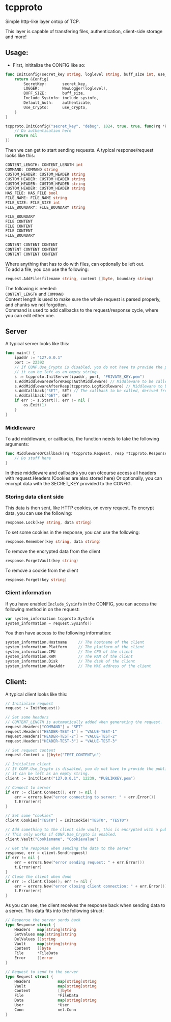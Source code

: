 # tcpproto
Simple http-like layer ontop of TCP.

This layer is capable of transfering files, authentication, client-side storage and more!

## Usage:
* First, inititalize the CONFIG like so:
```go
func InitConfig(secret_key string, loglevel string, buff_size int, use_crypto bool, include_sysinfo bool, authenticate func(rq *Request, resp *Response) error) *Config {
	return &Config{
		SecretKey:       secret_key,
		LOGGER:          NewLogger(loglevel),
		BUFF_SIZE:       buff_size,
		Include_Sysinfo: include_sysinfo,
		Default_Auth:    authenticate,
		Use_Crypto:      use_crypto,
	}
}

tcpproto.InitConfig("secret_key", "debug", 1024, true, true, func(rq *Request, resp *Response) error {
	// Do authentication here
	return nil
})
```
Then we can get to start sending requests.
A typical response/request looks like this:
```go
CONTENT_LENGTH: CONTENT_LENGTH int
COMMAND: COMMAND string
CUSTOM_HEADER: CUSTOM_HEADER string
CUSTOM_HEADER: CUSTOM_HEADER string
CUSTOM_HEADER: CUSTOM_HEADER string
CUSTOM_HEADER: CUSTOM_HEADER string
HAS_FILE: HAS_FILE bool
FILE_NAME: FILE_NAME string
FILE_SIZE: FILE_SIZE int
FILE_BOUNDARY: FILE_BOUNDARY string

FILE_BOUNDARY
FILE CONTENT
FILE CONTENT
FILE CONTENT
FILE_BOUNDARY

CONTENT CONTENT CONTENT
CONTENT CONTENT CONTENT
CONTENT CONTENT CONTENT
```
Where anything that has to do with files, can optionally be left out.  
To add a file, you can use the following:
```go
request.AddFile(filename string, content []byte, boundary string)
```
The following is needed:  
`CONTENT_LENGTH` and `COMMAND`  
Content length is used to make sure the whole request is parsed properly, and chunks we not forgotten.  
Command is used to add callbacks to the request/response cycle, where you can edit either one.  
## Server
A typical server looks like this:  
```go
func main() {
	ipaddr := "127.0.0.1"
	port := 22392
	// If CONF.Use_Crypto is disabled, you do not have to provide the private RSA key,
	// it can be left as an empty string.
	s := tcpproto.InitServer(ipaddr, port, "PRIVATE_KEY.pem")
	s.AddMiddlewareBeforeResp(AuthMiddleware) // Middleware to be called before the callback is called.
	s.AddMiddlewareAfterResp(tcpproto.LogMiddleware) // Middleware to be called after the callback is called.
	s.AddCallback("SET", SET) // The callback to be called, derived from "COMMAND" header.
	s.AddCallback("GET", GET)
	if err := s.Start(); err != nil {
		os.Exit(1)
	}
}
```
### Middleware
To add middleware, or callbacks, the function needs to take the following arguments:
```go
func MiddlewareOrCallback(rq *tcpproto.Request, resp *tcpproto.Response){
	// Do stuff here
}
```

In these middleware and callbacks you can ofcourse access all headers with request.Headers (Cookies are also stored here)
Or optionally, you can encrypt data with the SECRET_KEY provided to the CONFIG.
### Storing data client side
This data is then sent, like HTTP cookies, on every request.
To encrypt data, you can use the following:
```go
response.Lock(key string, data string)
```
To set some cookies in the response, you can use the following:
```go
response.Remember(key string, data string)
```
To remove the encrypted data from the client
```go
response.ForgetVault(key string)
```
To remove a cookie from the client
```go
response.Forget(key string)
```
### Client information
If you have enabled `Include_Sysinfo` in the CONFIG, you can access the following method in on the request:
```go
var system_information tcpproto.SysInfo
system_information = request.SysInfo()
```
You then have access to the following information:
```go
system_information.Hostname 	// The hostname of the client
system_information.Platform 	// The platform of the client
system_information.CPU 			// The CPU of the client
system_information.RAM 			// The RAM of the client
system_information.Disk 		// The disk of the client
system_information.MacAddr 		// The MAC address of the client
```

## Client:
A typical client looks like this:
```go
// Initialise request
request := InitRequest()

// Set some headers
// CONTENT_LENGTH is automatically added when generating the request.
request.Headers["COMMAND"] = "SET"
request.Headers["HEADER-TEST-1"] = "VALUE-TEST-1" 
request.Headers["HEADER-TEST-2"] = "VALUE-TEST-2" 
request.Headers["HEADER-TEST-3"] = "VALUE-TEST-3" 

// Set request content
request.Content = []byte("TEST_CONTENT\n")

// Initialize client
// If CONF.Use_Crypto is disabled, you do not have to provide the public RSA key,
// it can be left as an empty string.
client := InitClient("127.0.0.1", 12239, "PUBLIKKEY.pem")

// Connect to server
if err := client.Connect(); err != nil {
	err = errors.New("error connecting to server: " + err.Error())
	t.Error(err)
}

// Set some "cookies"
client.Cookies["TEST0"] = InitCookie("TEST0", "TEST0")

// Add something to the client side vault, this is encrypted with a public key, and decrypted by the server. 
// This only works if CONF.Use_Crypto is enabled.
client.Vault("Cookiename", "Cookievalue")

// Get the response when sending the data to the server
response, err = client.Send(request)
if err != nil {
	err = errors.New("error sending request: " + err.Error())
	t.Error(err)
}
// Close the client when done
if err := client.Close(); err != nil {
	err = errors.New("error closing client connection: " + err.Error())
	t.Error(err)
}
```
As you can see, the client receives the response back when sending data to a server. 
This data fits into the following struct:
```go
// Response the server sends back
type Response struct {
	Headers   map[string]string
	SetValues map[string]string
	DelValues []string
	Vault     map[string]string
	Content   []byte
	File      *FileData
	Error     []error
}

// Request to send to the server
type Request struct {
	Headers            map[string]string
	Vault              map[string]string
	Content            []byte
	File               *FileData
	Data               map[string]string
	User               *User
	Conn               net.Conn
}
```
